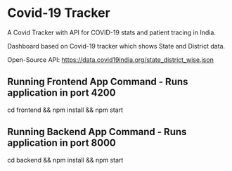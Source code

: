 # Covid-19 Tracker
A Covid Tracker with API for COVID-19 stats and patient tracing in India.

Dashboard based on Covid-19 tracker which shows State and District data.

Open-Source API: https://data.covid19india.org/state_district_wise.json

Running Frontend App Command - Runs application in port 4200
---------------------------------------------------------------
cd frontend && npm install && npm start

Running Backend App Command - Runs application in port 8000
---------------------------------------------------------------
cd backend && npm install && npm start

